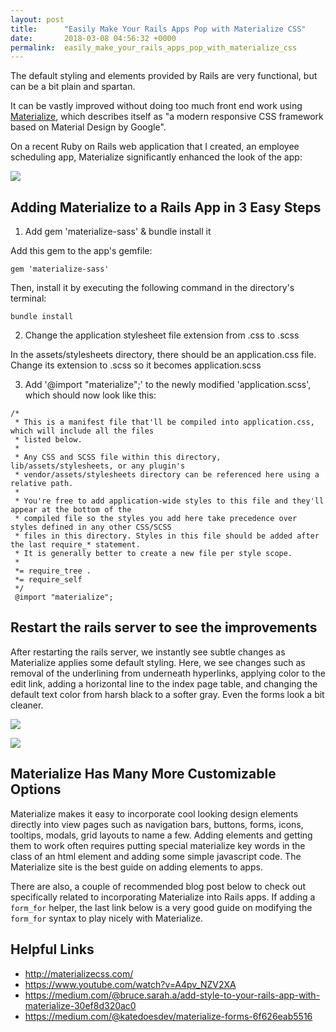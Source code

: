 ```yaml
---
layout: post
title:      "Easily Make Your Rails Apps Pop with Materialize CSS"
date:       2018-03-08 04:56:32 +0000
permalink:  easily_make_your_rails_apps_pop_with_materialize_css
---
```



The default styling and elements provided by Rails are very functional, but can be a bit plain and spartan.

It can be vastly improved without doing too much front end work using [Materialize](http://www.materializecss.com), which describes itself as "a modern responsive CSS framework based on Material Design by Google".

On a recent Ruby on Rails web application that I created, an employee scheduling app, Materialize significantly enhanced the look of the app:

![](https://i.imgur.com/Nfe4D4R.png)

## Adding Materialize to a Rails App in 3 Easy Steps

1) Add gem 'materialize-sass'  & bundle install it

Add this gem to the app's gemfile:
```
gem 'materialize-sass'
```

Then, install it by executing the following command in the directory's terminal:
```
bundle install
```

2) Change the application stylesheet file extension from .css to .scss

In the assets/stylesheets directory, there should be an application.css file. Change its extension to .scss so it becomes application.scss

3) Add '@import "materialize";' to the newly modified 'application.scss', which should now look like this:

```
/*
 * This is a manifest file that'll be compiled into application.css, which will include all the files
 * listed below.
 *
 * Any CSS and SCSS file within this directory, lib/assets/stylesheets, or any plugin's
 * vendor/assets/stylesheets directory can be referenced here using a relative path.
 *
 * You're free to add application-wide styles to this file and they'll appear at the bottom of the
 * compiled file so the styles you add here take precedence over styles defined in any other CSS/SCSS
 * files in this directory. Styles in this file should be added after the last require_* statement.
 * It is generally better to create a new file per style scope.
 *
 *= require_tree .
 *= require_self
 */
 @import "materialize";
```
## Restart the rails server to see the improvements
After restarting the rails server, we instantly see subtle changes as Materialize applies some default styling. Here, we see changes such as removal of the underlining from underneath hyperlinks, applying color to the edit link, adding a horizontal line to the index page table, and changing the default text color from harsh black to a softer gray.  Even the forms look a bit cleaner.

![](https://i.imgur.com/RZHYcsh.png)

![](https://i.imgur.com/dTodmVW.png)

## Materialize Has Many More Customizable Options
Materialize makes it easy to incorporate cool looking design elements directly into view pages such as navigation bars, buttons, forms, icons, tooltips, modals, grid layouts to name a few.  Adding elements and getting them to work often requires putting special materialize key words in the class of an html element and adding some simple javascript code.  The Materialize site is the best guide on adding elements to apps.  

There are also, a couple of recommended blog post below to check out specifically related to incorporating Materialize into Rails apps.  If adding a `form_for` helper, the last link below is a very good guide on modifying the `form_for` syntax to play nicely with Materialize.

## Helpful Links
* http://materializecss.com/
* https://www.youtube.com/watch?v=A4pv_NZV2XA
* https://medium.com/@bruce.sarah.a/add-style-to-your-rails-app-with-materialize-30ef8d320ac0
* https://medium.com/@katedoesdev/materialize-forms-6f626eab5516



